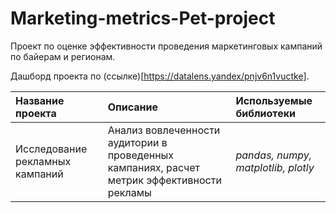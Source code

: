 # Marketing-metrics-Pet-project

Проект по оценке эффективности проведения маркетинговых кампаний по байерам и регионам.

Дашборд проекта по (ссылке)[https://datalens.yandex/pnjv6n1vuctke].

| Название проекта | Описание | Используемые библиотеки | 
| :---------------------- | :---------------------- | :---------------------- |
| Исследование рекламных кампаний | Анализ вовлеченности аудитории в проведенных кампаниях, расчет метрик эффективности рекламы | *pandas, numpy, matplotlib, plotly* |


